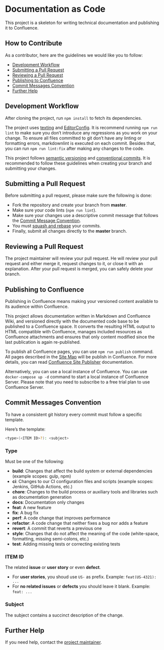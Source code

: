 # Documentation as Code

This project is a skeleton for writing technical documentation and publishing it to Confluence.

## How to Contribute

As a contributor, here are the guidelines we would like you to follow:

- [Development Workflow](#development-workflow)
- [Submitting a Pull Request](#submitting-a-pull-request)
- [Reviewing a Pull Request](#reviewing-a-pull-request)
- [Publishing to Confluence](#publishing-to-confluence)
- [Commit Messages Convention](#commit-messages-convention)
- [Further Help](#further-help)

## Development Workflow

After cloning the project, run `npm install` to fetch its dependencies.

The project uses [texting](https://textlint.github.io/) and [EditorConfig](https://editorconfig.org/).
It is recommend running `npm run lint` to make sure you don’t introduce any regressions as you work on your change.
To ensure all files committed to git don’t have any linting or formatting errors, markdownlint is executed on each commit.
Besides that, you can run `npm run lint:fix` after making any changes to the code.

This project follows [semantic versioning](https://semver.org/) and [conventional commits](https://www.conventionalcommits.org/).
It is recommended to follow these guidelines when creating your branch and submitting your changes.

## Submitting a Pull Request

Before submitting a pull request, please make sure the following is done:

- Fork the repository and create your branch from **master**.
- Make sure your code lints (`npm run lint`).
- Make sure your changes use a descriptive commit message that follows the [Commit Message Convention](#commit-messages-convention).
- You must [squash and rebase](https://levelup.gitconnected.com/squash-and-rebase-my-method-for-merging-git-branches-3b43c52675b6) your commits.
- Finally, submit all changes directly to the **master** branch.

## Reviewing a Pull Request

The project maintainer will review your pull request.
He will review your pull request and either merge it, request changes to it, or close it with an explanation.
After your pull request is merged, you can safely delete your branch.

## Publishing to Confluence

Publishing in Confluence means making your versioned content available to its audience within Confluence.

This project allows documentation written in Markdown and Confluence Wiki, and versioned directly with the documented code base to be published to a Confluence space.
It converts the resulting HTML output to HTML compatible with Confluence, manages included resources as Confluence attachments and ensures that only content modified since the last publication is again re-published.

To publish all Confluence pages, you can use `npm run publish` command.
All pages described in the [Site Map](./docs/site-map.yaml) will be publish in Confluence.
For more details, you can read [Confluence Site Publisher](https://github.com/bsorrentino/confluence-site-publisher) documentation.

Alternatively, you can use a local instance of Confluence.
You can use `docker-compose up -d` command to start a local instance of Confluence Server.
Please note that you need to subscribe to a free trial plan to use Confluence Server.


## Commit Messages Convention

To have a consistent git history every commit must follow a specific template.

Here’s the template:

```bash
<type>(<ITEM ID>?): <subject>
```

### Type

Must be one of the following:

- **build**: Changes that affect the build system or external dependencies (example scopes: gulp, npm)
- **ci**: Changes to our CI configuration files and scripts (example scopes: Jenkins, GitHub Actions, etc.)
- **chore**: Changes to the build process or auxiliary tools and libraries such as documentation generation
- **docs**: Documentation only changes
- **feat**: A new feature
- **fix**: A bug fix
- **perf**: A code change that improves performance
- **refactor**: A code change that neither fixes a bug nor adds a feature
- **revert**: A commit that reverts a previous one
- **style**: Changes that do not affect the meaning of the code (white-space, formatting, missing semi-colons, etc.)
- **test**: Adding missing tests or correcting existing tests

### ITEM ID

The related **issue** or **user story** or even **defect**.

- For **user stories**, you shoud use `US-` as prefix. Example: `feat(US-4321): ...`
- For **no related issues** or **defects** you should leave it blank. Example: `feat: ...`

### Subject

The subject contains a succinct description of the change.

## Further Help

If you need help, contact the [project maintainer](mailto:asousafilipe@hotmail.com).
